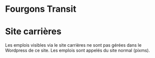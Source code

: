 # Fourgons Transit

# Site carrières

Les emplois visibles via le site carrières ne sont pas gérées dans le Wordpress de ce site. Les emplois sont appelés du site normal (pixms).